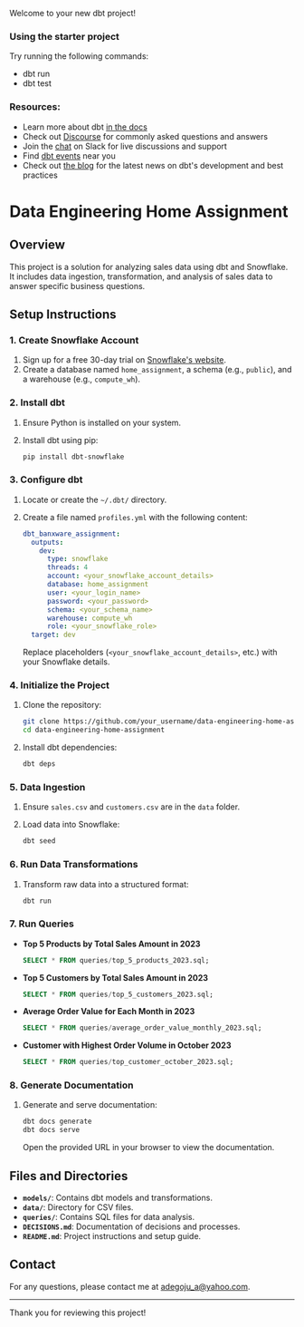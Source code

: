 Welcome to your new dbt project!

### Using the starter project

Try running the following commands:
- dbt run
- dbt test


### Resources:
- Learn more about dbt [in the docs](https://docs.getdbt.com/docs/introduction)
- Check out [Discourse](https://discourse.getdbt.com/) for commonly asked questions and answers
- Join the [chat](https://community.getdbt.com/) on Slack for live discussions and support
- Find [dbt events](https://events.getdbt.com) near you
- Check out [the blog](https://blog.getdbt.com/) for the latest news on dbt's development and best practices

# Data Engineering Home Assignment

## Overview

This project is a solution for analyzing sales data using dbt and Snowflake. It includes data ingestion, transformation, and analysis of sales data to answer specific business questions.

## Setup Instructions

### 1. **Create Snowflake Account**

1. Sign up for a free 30-day trial on [Snowflake's website](https://www.snowflake.com/).
2. Create a database named `home_assignment`, a schema (e.g., `public`), and a warehouse (e.g., `compute_wh`).

### 2. **Install dbt**

1. Ensure Python is installed on your system.
2. Install dbt using pip:

    ```bash
    pip install dbt-snowflake
    ```

### 3. **Configure dbt**

1. Locate or create the `~/.dbt/` directory.
2. Create a file named `profiles.yml` with the following content:

    ```yaml
    dbt_banxware_assignment:
      outputs:
        dev:
          type: snowflake
          threads: 4
          account: <your_snowflake_account_details>
          database: home_assignment
          user: <your_login_name>
          password: <your_password>
          schema: <your_schema_name>
          warehouse: compute_wh
          role: <your_snowflake_role>
      target: dev
    ```

    Replace placeholders (`<your_snowflake_account_details>`, etc.) with your Snowflake details.

### 4. **Initialize the Project**

1. Clone the repository:

    ```bash
    git clone https://github.com/your_username/data-engineering-home-assignment.git
    cd data-engineering-home-assignment
    ```

2. Install dbt dependencies:

    ```bash
    dbt deps
    ```

### 5. **Data Ingestion**

1. Ensure `sales.csv` and `customers.csv` are in the `data` folder.
2. Load data into Snowflake:

    ```bash
    dbt seed
    ```

### 6. **Run Data Transformations**

1. Transform raw data into a structured format:

    ```bash
    dbt run
    ```

### 7. **Run Queries**

- **Top 5 Products by Total Sales Amount in 2023**

    ```sql
    SELECT * FROM queries/top_5_products_2023.sql;
    ```

- **Top 5 Customers by Total Sales Amount in 2023**

    ```sql
    SELECT * FROM queries/top_5_customers_2023.sql;
    ```

- **Average Order Value for Each Month in 2023**

    ```sql
    SELECT * FROM queries/average_order_value_monthly_2023.sql;
    ```

- **Customer with Highest Order Volume in October 2023**

    ```sql
    SELECT * FROM queries/top_customer_october_2023.sql;
    ```

### 8. **Generate Documentation**

1. Generate and serve documentation:

    ```bash
    dbt docs generate
    dbt docs serve
    ```

    Open the provided URL in your browser to view the documentation.

## Files and Directories

- **`models/`**: Contains dbt models and transformations.
- **`data/`**: Directory for CSV files.
- **`queries/`**: Contains SQL files for data analysis.
- **`DECISIONS.md`**: Documentation of decisions and processes.
- **`README.md`**: Project instructions and setup guide.

## Contact

For any questions, please contact me at adegoju_a@yahoo.com.

---

Thank you for reviewing this project!
